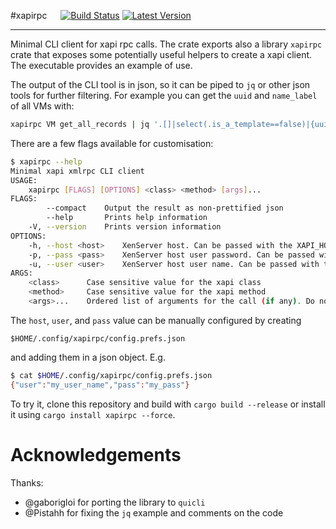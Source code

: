 #xapirpc &emsp; [![Build Status]][travis] [![Latest Version]][crates.io]

[Build Status]: https://api.travis-ci.org/mseri/xapirpc-rs.svg?branch=master
[travis]: https://travis-ci.org/mseri/xapirpc-rs
[Latest Version]: https://img.shields.io/crates/v/xapirpc.svg
[crates.io]: https://crates.io/crates/xapirpc

---

Minimal CLI client for xapi rpc calls.
The crate exports also a library `xapirpc` crate that exposes some potentially useful helpers to create a xapi client. The executable provides an example of use.

The output of the CLI tool is in json, so it can be piped to `jq` or other json tools for further filtering.
For example you can get the `uuid` and `name_label` of all VMs with:
```bash
xapirpc VM get_all_records | jq '.[]|select(.is_a_template==false)|{uuid, name_label}'
```

There are a few flags available for customisation:
```bash
$ xapirpc --help
Minimal xapi xmlrpc CLI client
USAGE:
    xapirpc [FLAGS] [OPTIONS] <class> <method> [args]...
FLAGS:
        --compact    Output the result as non-prettified json
        --help       Prints help information
    -V, --version    Prints version information
OPTIONS:
    -h, --host <host>    XenServer host. Can be passed with the XAPI_HOST env variable.
    -p, --pass <pass>    XenServer host user password. Can be passed with the XAPI_PASSWORD env variable.
    -u, --user <user>    XenServer host user name. Can be passed with the XAPI_USER env variable.
ARGS:
    <class>      Case sensitive value for the xapi class
    <method>     Case sensitive value for the xapi method
    <args>...    Ordered list of arguments for the call (if any). Do not pass a session.
```

The `host`, `user`, and `pass` value can be manually configured by creating
```
$HOME/.config/xapirpc/config.prefs.json
```
and adding them in a json object. E.g.
```bash
$ cat $HOME/.config/xapirpc/config.prefs.json
{"user":"my_user_name","pass":"my_pass"}
```

To try it, clone this repository and build with `cargo build --release` or install it using `cargo install xapirpc --force`.

# Acknowledgements

Thanks:

- @gaborigloi for porting the library to `quicli`
- @Pistahh for fixing the `jq` example and comments on the code

